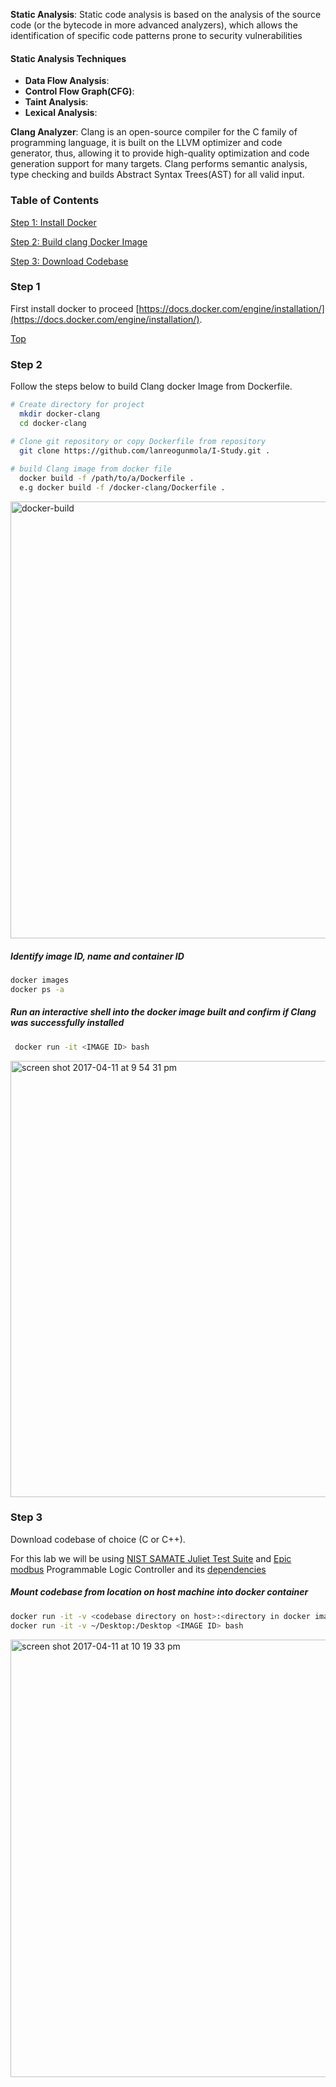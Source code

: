 
__Static Analysis__: Static code analysis is based on the analysis of the source code (or the bytecode in more advanced analyzers), which allows the identification of specific code patterns prone to security vulnerabilities

#### Static Analysis Techniques
* __Data Flow Analysis__:
* __Control Flow Graph(CFG)__:
* __Taint Analysis__:
* __Lexical Analysis__:

__Clang Analyzer__: Clang is an open-source compiler for the C family of programming language, it is built on the LLVM optimizer and code generator, thus, allowing it to provide high-quality optimization and code generation support for many targets. Clang performs semantic analysis, type checking and builds Abstract Syntax Trees(AST) for all valid input.

### Table of Contents    
[Step 1: Install Docker](#step-1) 

[Step 2: Build clang Docker Image](#step-2) 

[Step 3: Download Codebase](#step-3) 


### Step 1
First install docker to proceed [https://docs.docker.com/engine/installation/](https://docs.docker.com/engine/installation/).

[Top](#table-of-contents)

### Step 2
Follow the steps below to build Clang docker Image from Dockerfile.

```bash
# Create directory for project
  mkdir docker-clang
  cd docker-clang

# Clone git repository or copy Dockerfile from repository
  git clone https://github.com/lanreogunmola/I-Study.git .
 
# build Clang image from docker file 
  docker build -f /path/to/a/Dockerfile .
  e.g docker build -f /docker-clang/Dockerfile .
  ``` 
  <img width="699" alt="docker-build" src="https://cloud.githubusercontent.com/assets/18354718/24938951/e1e0739a-1eff-11e7-9a37-c1e69ea84a27.png"> 
  

 ##### Identify image ID, name and container ID
  ```bash
  docker images
  docker ps -a
  ``` 
 ##### Run an interactive shell into the docker image built and confirm if Clang was successfully installed
  ```bash
   docker run -it <IMAGE ID> bash
  ``` 
<img width="698" alt="screen shot 2017-04-11 at 9 54 31 pm" src="https://cloud.githubusercontent.com/assets/18354718/24939249/9cc75c54-1f01-11e7-8ea2-ead7264a5a4e.png">

### Step 3
Download codebase of choice (C or C++). 

For this lab we will be using [NIST SAMATE Juliet Test Suite](https://samate.nist.gov/SRD/view.php?tsID=86) and [Epic modbus](https://github.com/epics-modules/modbus) Programmable Logic Controller and its [dependencies](http://cars.uchicago.edu/software/epics/modbus.html)

##### Mount codebase from location on host machine into docker container
```bash
docker run -it -v <codebase directory on host>:<directory in docker image> <IMAGE ID> bash
docker run -it -v ~/Desktop:/Desktop <IMAGE ID> bash
 ``` 
 <img width="700" alt="screen shot 2017-04-11 at 10 19 33 pm" src="https://cloud.githubusercontent.com/assets/18354718/24939748/0b130dea-1f05-11e7-832e-76d8accec323.png">
